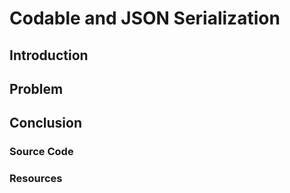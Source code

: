 # Codable and JSON Serialization
## Introduction
## Problem


## Conclusion

### Source Code
### Resources
